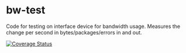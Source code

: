 # bw-test

Code for testing on interface device for bandwidth usage.
Measures the change per second in bytes/packages/errors in and out. 

[![Coverage Status](https://coveralls.io/repos/github/The-K-Man/bw-test/badge.svg?branch=master)](https://coveralls.io/github/The-K-Man/bw-test?branch=master)

